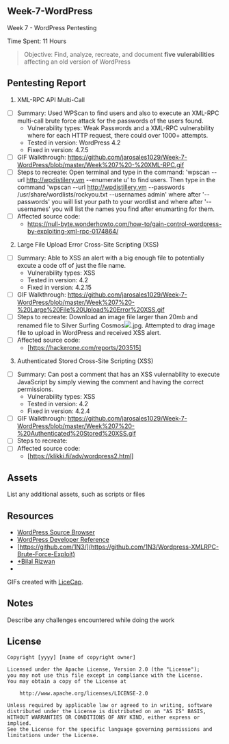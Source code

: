 ## Week-7-WordPress
Week 7 - WordPress Pentesting

Time Spent: 11 Hours

>Objective: Find, analyze, recreate, and document **five vulerabilities** affecting an old version of WordPress

## Pentesting Report

1. XML-RPC API Multi-Call 
  - [ ] Summary: Used WPScan to find users and also to execute an XML-RPC multi-call brute force attack for the passwords of the users found.
    - Vulnerability types: Weak Passwords and a XML-RPC vulnerability where for each HTTP request, there could over 1000+ attempts. 
    - Tested in version: WordPress 4.2
    - Fixed in version: 4.7.5
  - [ ] GIF Walkthrough: https://github.com/jarosales1029/Week-7-WordPress/blob/master/Week%207%20-%20XML-RPC.gif
  - [ ] Steps to recreate: Open terminal and type in the command: 'wpscan --url http://wpdistilery.vm --enumerate u' to find users.  Then type in the command 'wpscan --url http://wpdistillery.vm --passwords /usr/share/wordlists/rockyou.txt --usernames admin' where after '--passwords' you will list your path to your wordlist and where after '--usernames' you will list the names you find after enumarting for them.
  - [ ] Affected source code:
    - https://null-byte.wonderhowto.com/how-to/gain-control-wordpress-by-exploiting-xml-rpc-0174864/
2. Large File Upload Error Cross-Site Scripting (XSS)
  - [ ] Summary: Able to XSS an alert with a big enough file to potentially excute a code off of just the file name.  
    - Vulnerability types: XSS
    - Tested in version: 4.2
    - Fixed in version: 4.2.15
  - [ ] GIF Walkthrough: https://github.com/jarosales1029/Week-7-WordPress/blob/master/Week%207%20-%20Large%20File%20Upload%20Error%20XSS.gif
  - [ ] Steps to recreate: Download an image file larger than 20mb and renamed file to Silver Surfing Cosmos<img src=x onerror=alert(1337)>.jpg.  Attempted to drag image file to upload in WordPress and received XSS alert.
  - [ ] Affected source code:
    - [https://hackerone.com/reports/203515]
3. Authenticated Stored Cross-Site Scripting (XSS)
  - [ ] Summary: Can post a comment that has an XSS vulernability to execute JavaScript by simply viewing the comment and having the correct permissions.
    - Vulnerability types: XSS
    - Tested in version: 4.2
    - Fixed in version: 4.2.4
  - [ ] GIF Walkthrough: https://github.com/jarosales1029/Week-7-WordPress/blob/master/Week%207%20-%20Authenticated%20Stored%20XSS.gif
  - [ ] Steps to recreate: <a title='x onmouseover=alert(unescape(/hello%20world/.source)) style=position:absolute;left:0;top:0;width:5000px;height:5000px  AAAAAAAAAAAA...[64 kb]..AAA'></a>
  - [ ] Affected source code:
    - [https://klikki.fi/adv/wordpress2.html]

## Assets

List any additional assets, such as scripts or files

## Resources

- [WordPress Source Browser](https://core.trac.wordpress.org/browser/)
- [WordPress Developer Reference](https://developer.wordpress.org/reference/)
- [https://github.com/1N3/](https://github.com/1N3/Wordpress-XMLRPC-Brute-Force-Exploit)
- [+Bilal Rizwan](https://medium.com/@the.bilal.rizwan/wordpress-xmlrpc-php-common-vulnerabilites-how-to-exploit-them-d8d3c8600b32)
-

GIFs created with [LiceCap](http://www.cockos.com/licecap/).

## Notes

Describe any challenges encountered while doing the work

## License

    Copyright [yyyy] [name of copyright owner]

    Licensed under the Apache License, Version 2.0 (the "License");
    you may not use this file except in compliance with the License.
    You may obtain a copy of the License at

        http://www.apache.org/licenses/LICENSE-2.0

    Unless required by applicable law or agreed to in writing, software
    distributed under the License is distributed on an "AS IS" BASIS,
    WITHOUT WARRANTIES OR CONDITIONS OF ANY KIND, either express or implied.
    See the License for the specific language governing permissions and
    limitations under the License.
